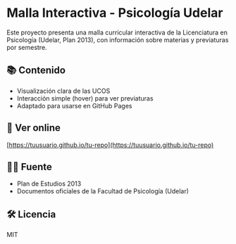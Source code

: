 # Malla Interactiva - Psicología Udelar

Este proyecto presenta una malla curricular interactiva de la Licenciatura en Psicología (Udelar, Plan 2013), con información sobre materias y previaturas por semestre.

## 📚 Contenido
- Visualización clara de las UCOS
- Interacción simple (hover) para ver previaturas
- Adaptado para usarse en GitHub Pages

## 🚀 Ver online
[https://tuusuario.github.io/tu-repo](https://tuusuario.github.io/tu-repo)

## 🧑‍🎓 Fuente
- Plan de Estudios 2013
- Documentos oficiales de la Facultad de Psicología (Udelar)

## 🛠️ Licencia
MIT
